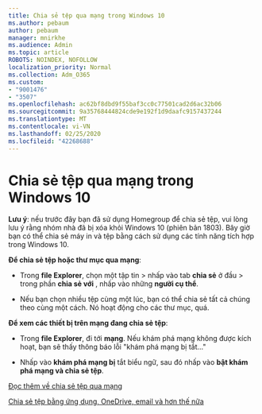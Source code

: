```yaml
---
title: Chia sẻ tệp qua mạng trong Windows 10
ms.author: pebaum
author: pebaum
manager: mnirkhe
ms.audience: Admin
ms.topic: article
ROBOTS: NOINDEX, NOFOLLOW
localization_priority: Normal
ms.collection: Adm_O365
ms.custom:
- "9001476"
- "3507"
ms.openlocfilehash: ac62bf8dbd9f55baf3cc0c77501cad2d6ac32b06
ms.sourcegitcommit: 9a35768444824cde9e192f1d9daafc9157437244
ms.translationtype: MT
ms.contentlocale: vi-VN
ms.lasthandoff: 02/25/2020
ms.locfileid: "42268688"
---
```

# <a name="file-sharing-over-a-network-in-windows-10"></a>Chia sẻ tệp qua mạng trong Windows 10

**Lưu ý**: nếu trước đây bạn đã sử dụng Homegroup để chia sẻ tệp, vui lòng lưu ý rằng nhóm nhà đã bị xóa khỏi Windows 10 (phiên bản 1803). Bây giờ bạn có thể chia sẻ máy in và tệp bằng cách sử dụng các tính năng tích hợp trong Windows 10.

**Để chia sẻ tệp hoặc thư mục qua mạng**:

- Trong **file Explorer**, chọn một tập tin > nhấp vào tab **chia sẻ** ở đầu > trong phần **chia sẻ với** , nhấp vào những **người cụ thể**.
          
- Nếu bạn chọn nhiều tệp cùng một lúc, bạn có thể chia sẻ tất cả chúng theo cùng một cách. Nó hoạt động cho các thư mục, quá.

**Để xem các thiết bị trên mạng đang chia sẻ tệp**:

- Trong **file Explorer**, đi tới **mạng**. Nếu khám phá mạng không được kích hoạt, bạn sẽ thấy thông báo lỗi "khám phá mạng bị tắt..."

- Nhấp vào **khám phá mạng bị** tắt biểu ngữ, sau đó nhấp vào **bật khám phá mạng và chia sẻ tệp**. 
          

[Đọc thêm về chia sẻ tệp qua mạng](https://support.microsoft.com/help/4092694/windows-10-file-sharing-over-a-network)

[Chia sẻ tệp bằng ứng dụng, OneDrive, email và hơn thế nữa](https://support.microsoft.com/help/4027674/windows-10-share-files-in-file-explorer)
